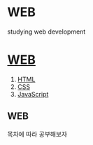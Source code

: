 # WEB
studying web development
<!DOCTYPE HTML>
<html>
<head>
<meta charset = "utf-8">
</head>
<body>
<h1><a href = "web_ex.html">WEB</a></h1>
<ol>
	<li> <a href = "html_ex.html">HTML</a> </li>
	<li> <a href = "CSS_ex.html">CSS</a> </li>
	<li> <a href = "JavaScript_ex.html">JavaScript</a> </li>
</ol>
<h2>WEB</h2>
<p>목차에 따라 공부해보자</p>
</body>

<html>
